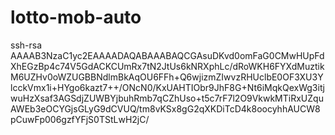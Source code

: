 # lotto-mob-auto

ssh-rsa AAAAB3NzaC1yc2EAAAADAQABAAABAQCGAsuDKvd0omFaG0CMwHUpFdXhEGzBp4c74V5GdACKCUmRx7tN2JtUs6kNRXphLc/dRoWKH6FYXdMuztikM6UZHv0oWZUGBBNdlmBkAqOU6FFh+Q6wjizmZIwvzRHUclbE0OF3XU3YlcckVmx1i+HYgo6kazt7++/ONcN0/KxUAHTIObr9JhF8G+Nt6iMqkQexWg3itjwuHzXsaf3AGSdjZUWBYjbuhRmb7qCZhUso+t5c7rF7l2O9VkwkMTiRxUZquAWEb3eOCYGjsGLyG9dCVUQ/tm8vKSx8gG2qXKDiTcD4k8oocyhhAUCW8pCuwFp006gzfYFjS0TStLwH2jC/
